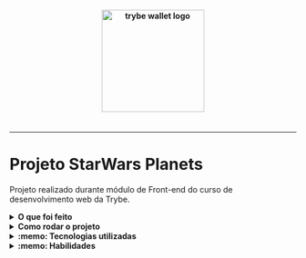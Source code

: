 <h4 align="center">
  <img width="180px" alt="trybe wallet logo" src="https://user-images.githubusercontent.com/100851855/229931000-6053937a-2e1f-449e-bc13-71a5cfbfcc26.png" />
  <br /><br />
</h4>

<hr />


# Projeto StarWars Planets

Projeto realizado durante módulo de Front-end do curso de desenvolvimento web da Trybe.

<details>
  <summary><strong>O que foi feito</strong></summary></br>

  Neste projeto desenvolvi uma lista com filtros de planetas do universo de Star Wars usando Context API e Hooks para controlar os estados globais.
  
A aplicação foi desenvolvida com:

- `React`
- `JavaScript`
- `Contex-API`
- `Hooks`

</details>
<details>
  <summary><strong>Como rodar o projeto</strong></summary></br>
  
- [ ] git clone do repositório
- [ ] `npm install`
- [ ] `npm start`
- [ ] acessar no browser `http://localhost:3000`

</details>

<details>
  <summary><strong>:memo: Tecnologias utilizadas</strong></summary><br />
  
- `React`
- `JavaScript`
- `Contex-API`
- `Hooks`
- `RTL`


</details>
<details>
  <summary><strong>:memo: Habilidades</strong></summary><br />

- Utilizar a Context API do React para gerenciar estado.
- Utilizar o React Hook useState;
- Utilizar o React Hook useContext;
- Utilizar o React Hook useEffect;
- Criar React Hooks customizados.
- Escrever testes para garantir que sua aplicação possua uma boa cobertura de testes.

</details>
